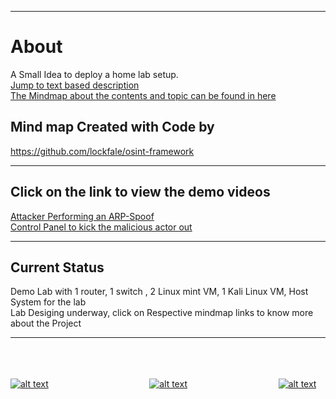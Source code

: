 - - -
# About
A Small Idea to deploy a home lab setup.  
[Jump to text based description](https://Ross46.github.io/Free-Learning/map/files/Index.html)  
[The Mindmap about the contents and topic can be found in here](https://Ross46.github.io/Free-Learning/map)  
## Mind map Created with Code by
<https://github.com/lockfale/osint-framework>
- - -

## Click on the link to view the demo videos
[Attacker Performing an ARP-Spoof](https://drive.google.com/file/d/1Ak-FfuczkzGpWiEzew296yPtX_SkTvqc/view?usp=sharing)  
[Control Panel to kick the malicious actor out](https://drive.google.com/file/d/1I-9Pu_CBFaXSYOP-BEjaBFNTFjw7Awo7/view?usp=sharing)  
- - -

## Current Status
Demo Lab with 1 router, 1 switch , 2 Linux mint VM, 1 Kali Linux VM, Host System for the lab  
Lab Desiging underway, click on Respective mindmap links to know more about the Project  

- - -

<br><br><br>
[![alt text](https://upload.wikimedia.org/wikipedia/commons/thumb/a/a5/Font_Awesome_5_solid_arrow-alt-circle-left.svg/50px-Font_Awesome_5_solid_arrow-alt-circle-left.svg.png "Back")](https://ross46.github.io/Free-Learning/)&nbsp;&nbsp;&nbsp;&nbsp;&nbsp;&nbsp;&nbsp;&nbsp;&nbsp;&nbsp;&nbsp;&nbsp;&nbsp;&nbsp;&nbsp;&nbsp;&nbsp;&nbsp;&nbsp;&nbsp;&nbsp;&nbsp;&nbsp;&nbsp;&nbsp;&nbsp;&nbsp;&nbsp;&nbsp;&nbsp;&nbsp;&nbsp;&nbsp;&nbsp;&nbsp;&nbsp;&nbsp;&nbsp;&nbsp;&nbsp;&nbsp;[![alt text](https://upload.wikimedia.org/wikipedia/commons/thumb/2/22/Home_font_awesome.svg/50px-Home_font_awesome.svg.png "Home")](https://ross46.github.io/Free-Learning/)&nbsp;&nbsp;&nbsp;&nbsp;&nbsp;&nbsp;&nbsp;&nbsp;&nbsp;&nbsp;&nbsp;&nbsp;&nbsp;&nbsp;&nbsp;&nbsp;&nbsp;&nbsp;&nbsp;&nbsp;&nbsp;&nbsp;&nbsp;&nbsp;&nbsp;&nbsp;&nbsp;&nbsp;&nbsp;&nbsp;&nbsp;&nbsp;&nbsp;&nbsp;&nbsp;&nbsp;&nbsp;[![alt text](https://upload.wikimedia.org/wikipedia/commons/thumb/9/93/Map_marker_font_awesome.svg/50px-Map_marker_font_awesome.svg.png "Back to Map")](https://ross46.github.io/Free-Learning/map)
